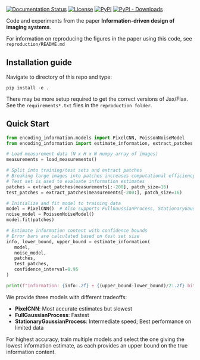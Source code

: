 [![Documentation Status](https://readthedocs.org/projects/encodinginformation/badge/?version=latest)](https://encodinginformation.readthedocs.io/en/latest/?badge=latest)
[![License](https://img.shields.io/pypi/l/encoding_information.svg)](https://github.com/EncodingInformation/EncodingInformation/raw/master/LICENSE)
[![PyPI](https://img.shields.io/pypi/v/encoding_information.svg)](https://pypi.org/project/encoding-information)
[![PyPI - Downloads](https://img.shields.io/pypi/dm/encoding_information.svg)](https://pypistats.org/packages/encoding_information)


Code and experiments from the paper **Information-driven design of imaging systems**.

For information on reproducing the figures in the paper using this code, see `reproduction/README.md`

## Installation guide

Navigate to directory of this repo and type:

`pip install -e .`

There may be more setup required to get the correct versions of Jax/Flax. See the `requirements*.txt` files in the `reproduction folder`.


## Quick Start

```python
from encoding_information.models import PixelCNN, PoissonNoiseModel
from encoding_information import estimate_information, extract_patches

# Load measurement data (N x H x W numpy array of images) 
measurements = load_measurements()  

# Split into training/test sets and extract patches
# Breaking large images into patches increases computational efficiency
# Test set is used to evaluate information estimates
patches = extract_patches(measurements[:-200], patch_size=16)
test_patches = extract_patches(measurements[-200:], patch_size=16) 

# Initialize and fit model to training data
model = PixelCNN()  # Also supports FullGaussianProcess, StationaryGaussianProcess
noise_model = PoissonNoiseModel()
model.fit(patches)

# Estimate information content with confidence bounds
# Error bars are calculated based on test set size
info, lower_bound, upper_bound = estimate_information(
   model, 
   noise_model,
   patches,
   test_patches,
   confidence_interval=0.95
)

print(f"Information: {info:.2f} ± {(upper_bound-lower_bound)/2:.2f} bits/pixel")
```

We provide three models with different tradeoffs:

- **PixelCNN**: Most accurate estimates but slowest
- **FullGaussianProcess**: Fastest
- **StationaryGaussianProcess**: Intermediate speed; Best performance on limited data

For highest accuracy, train multiple models and select the one giving the lowest information estimate, as each provides an upper bound on the true information content.
   

